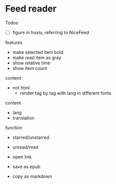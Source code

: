 # Feed reader

Todos

- [ ] figure in huxiu, referring to NiceFeed

features

- make selected item bold
- make read item as gray
- show relative time
- show item count

content
- not html
  - render tag by tag with lang in different fonts

content
- lang
- translation

function
 - starred/unstarred
 - unread/read
 
 - open link
 - save as epub
 - copy as markdown


